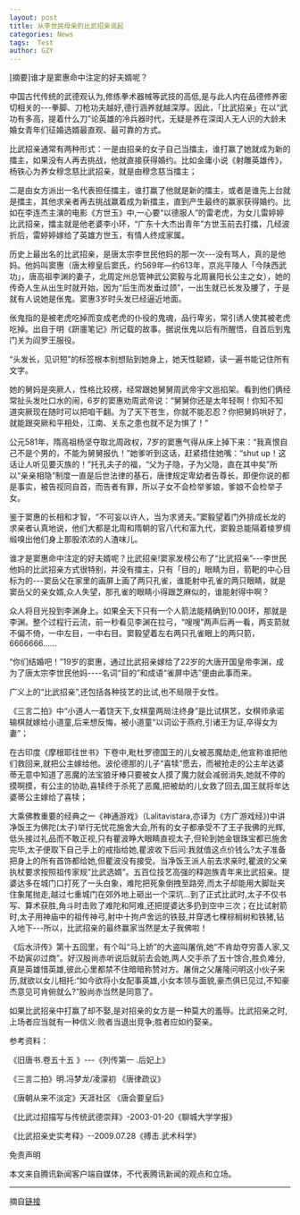 ```yaml
---
layout: post
title: 从李世民母亲的比武招亲说起
categories: News
tags:  Test
author: GZY
---
```


[摘要]谁才是窦惠命中注定的好夫婿呢？

中国古代传统的武德观认为,修练拳术器械等武技的高低,是与此人内在品德修养密切相关的---拳脚、刀枪功夫越好,德行涵养就越深厚。因此，「比武招亲」在以“武功有多高，提着什么刀”论英雄的冷兵器时代，无疑是养在深闺人无人识的大龄未婚女青年们征婚选婿最直观、最可靠的方式。

比武招亲通常有两种形式：一是由招亲的女子自己当擂主，谁打赢了她就成为新的擂主，如果没有人再去挑战，他就直接获得婚约。比如金庸小说《射雕英雄传》，杨铁心为养女穆念慈比武招亲，就是由穆念慈当擂主；

二是由女方派出一名代表担任擂主，谁打赢了他就是新的擂主，或者是谁先上台就是擂主，其他求亲者再去挑战赢着成为新擂主，直到产生最终的赢家获得婚约。比如在李连杰主演的电影《方世玉》中,一心要“以德服人”的雷老虎，为女儿雷婷婷比武招亲，擂主就是他老婆李小环，“广东十大杰出青年”方世玉前去打擂，几经波折后，雷婷婷嫁给了英雄方世玉，有情人终成家属。

历史上最出名的比武招亲，是唐太宗李世民他妈的那一次---没有骂人，真的是他妈。他妈叫窦惠（唐太穆皇后窦氏，约569年—约613年，京兆平陵人「今陕西武功」，唐高祖李渊的妻子，北周定州总管神武公窦毅与北周襄阳长公主之女），她的传奇人生从出生时就开始，因为“后生而发垂过颈”，一出生就已长发及腰了，于是就有人说她是伥鬼。窦惠3岁时头发已经逼近地面。

伥鬼指的是被老虎吃掉而变成老虎的仆役的鬼魂，品行卑劣，常引诱人使其被老虎吃掉。出自于明《趼廛笔记》所记载的故事。据说伥鬼以后有所醒悟，自首后到鬼门关为阎罗王服役。

“头发长，见识短”的标签根本别想贴到她身上，她天性聪颖，读一遍书能记住所有文字。

她的舅妈是突厥人，性格比较楞，经常跟她舅舅周武帝宇文邕掐架。看到他们俩经常扯头发吐口水的闹，6岁的窦惠劝周武帝说：“舅舅你还是太年轻啊！你知不知道突厥现在随时可以把咱干翻。为了天下苍生，你就不能忍忍？你把舅妈哄好了，就能跟突厥和平相处，江南、关东之患也就不足为惧了！”

公元581年，隋高祖杨坚夺取北周政权，7岁的窦惠气得从床上掉下来：“我真恨自己不是个男的，不能为舅舅报仇！”她爹听到这话，赶紧捂住她嘴：“shut up！这话让人听见要灭族的！”托孔夫子的福，“父为子隐，子为父隐，直在其中矣”所以“亲亲相隐”制度一直是后世法律的基石，唐律规定卑幼者告尊长，即便你说的都是事实，被告视同自首，而告者有罪，所以子女不会检举爹娘，爹娘不会检举子女。

鉴于窦惠的长相和才智，“不可妄以许人，当为求贤夫。”窦毅望着门外排成长龙的求亲者认真地说，他们大都是北周和隋朝的官八代和富九代，窦毅总能隔着绫罗绸缎嗅出他们身上那股浓浓的人渣味儿。

谁才是窦惠命中注定的好夫婿呢？比武招亲!窦家发榜公布了“比武招亲”---李世民他妈的比武招亲方式很特别，并没有擂主，只有「目的」眼睛为目，箭靶的中心目标为的---窦岳父在家里的画屏上画了两只孔雀，谁能射中孔雀的两只眼睛，就是窦岳父的亲女婿,众人失望，那孔雀的眼睛小得跟芝麻似的，谁能射得中啊？

众人将目光投到李渊身上。如果全天下只有一个人箭法能精确到10.00环，那就是李渊。整个过程行云流，前一秒看见李渊在拉弓，“嗖嗖”两声后再一看，两支箭就不偏不倚，一中左目，一中右目。窦毅望着左右两只孔雀眼上的两只箭，6666666......

“你们结婚吧！”19岁的窦惠，通过比武招亲嫁给了22岁的大唐开国皇帝李渊，成为了唐太宗李世民他妈----名词“目的”和成语“雀屏中选”便由此事而来。

广义上的“比武招亲”,还包括各种技艺的比试,也不局限于女性。

《三言二拍》中“小道人一着饶天下,女棋童两局注终身”是比试棋艺，女棋师承诺输棋就嫁给小道童,后来想反悔，被小道童“以词讼于燕府,引诸王为证,卒得女为妻”；

在古印度《摩根耶往世书》下卷中,毗杜罗德国王的儿女被恶魔劫走,他宣称谁把他们救回来,就把公主嫁给他。波伦德那的儿子“喜犊”愿去，而被抢走的公主牟达婆蒂无意中知道了恶魔的法宝狼牙棒只要被女人摸了魔力就会减弱消失,她就不停的摸啊摸，有公主的协助,喜犊终于杀死了恶魔,把被劫的儿女救了回去,国王就将牟达婆蒂公主嫁给了喜犊；

大乘佛教重要的经典之一《神通游戏》（Lalitavistara,亦译为《方广游戏经》)中讲净饭王为佛陀(太子)举行无忧花施舍大会,所有的女子都承受不了王子我佛的光辉,低头接过礼品而不敢正视,只有瞿波睁大眼睛直视太子,但轮到她金银珠宝都已施舍完毕,太子便取下自己手上的戒指给她,瞿波收下后问:我就值这点价钱么?太子准备把身上的所有首饰都给她,但瞿波没有接受。当净饭王派人前去求亲时,瞿波的父亲执杖要求按照祖传家规”比武选婿”。五百位技艺高强的释迦族青年来比武招亲。提婆达多在城门口打死了一头白象，难陀把死象倒拽至路旁,而太子却能用大脚趾夹住象尾抛走,越过七重城门在郊外地上砸出一个深坑...到了正式比武时,太子不仅书写、算术获胜,角斗时击败了难陀和阿难,还把提婆达多扔到空中三次；在比试射箭时,太子用神庙中的祖传神弓,射中十拘卢舍远的铁鼓,并穿透七棵棕榈树和铁猪,钻入地下---所以，比武招亲的最终赢家当然是太子我佛啦！

《后水浒传》第十五回里，有个叫“马上娇”的大盗叫屠俏,她“不肯劫夺穷善人家,又不劫寅卯过商”。好汉殷尚赤听说后就前去会她,两人交手杀了五十馀合,胜负难分,真是英雄惜英雄,彼此心里都禁不住暗暗称赞对方。屠俏之父屠隆问明这小伙子来历,就欲以女儿相托:“如今欲将小女配事英雄,小女本领与面貌,豪杰俱已见过,不知豪杰意见可肯俯就么?”殷尚赤当然是同意了。

如果比武招亲中打赢了却不娶,是对招亲的女方是一种莫大的羞辱。比武招亲之时,上场者应当就有一种信义:败者当退出竞争;胜者应如约娶亲。

参考资料：

《旧唐书.卷五十五 》---《列传第一 .后妃上》

《三言二拍》明.冯梦龙/凌濛初 《唐律疏议》

《唐朝从来不淡定》天涯社区 《唐会要皇后》

《比武过招描写与传统武德崇拜》-2003-01-20《聊城大学学报》

《比武招亲史实考释》--2009.07.28《搏击.武术科学》

免责声明

本文来自腾讯新闻客户端自媒体，不代表腾讯新闻的观点和立场。

*****

摘自[链接](https://view.news.qq.com/a/20180503/035487.htm)
